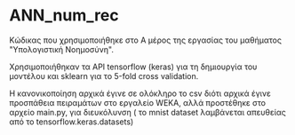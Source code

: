 # ANN_num_rec

Κώδικας που χρησιμοποιήθηκε στο Α μέρος της εργασίας του μαθήματος "Υπολογιστική Νοημοσύνη".  
  
Χρησιμοποιήθηκαν τα API tensorflow (keras) για τη δημιουργία του μοντέλου και sklearn για το 5-fold cross validation.  
  
Η κανονικοποίηση αρχικά έγινε σε ολόκληρο το csv διότι αρχικά έγινε προσπάθεια πειραμάτων στο εργαλείο WEKA, αλλά προστέθηκε στο αρχείο main.py, για διευκόλυνση ( το mnist dataset λαμβάνεται απευθείας από το tensorflow.keras.datasets)
